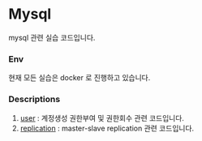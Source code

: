 # Mysql
mysql 관련 실습 코드입니다.

### Env
현재 모든 실습은 docker 로 진행하고 있습니다.

### Descriptions
1. [user](./user/README.md) : 계정생성 권한부여 및 권한회수 관련 코드입니다.
2. [replication](02_replication/README.md) : master-slave replication 관련 코드입니다. 
